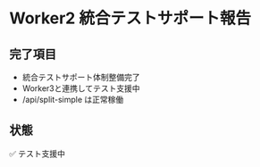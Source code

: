 # Worker2 統合テストサポート報告

## 完了項目
- 統合テストサポート体制整備完了
- Worker3と連携してテスト支援中
- /api/split-simple は正常稼働

## 状態
✅ テスト支援中
